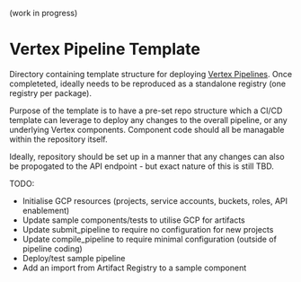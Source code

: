 (work in progress)

# Vertex Pipeline Template

Directory containing template structure for deploying [Vertex Pipelines](https://cloud.google.com/vertex-ai/docs/pipelines/build-pipeline). Once completeted, ideally needs to be reproduced as a standalone registry (one registry per package).

Purpose of the template is to have a pre-set repo structure which a CI/CD template can leverage to deploy any changes to the overall pipeline, or any underlying Vertex components. Component code should all be managable within the repository itself.

Ideally, repository should be set up in a manner that any changes can also be propogated to the API endpoint - but exact nature of this is still TBD.

TODO:
* Initialise GCP resources (projects, service accounts, buckets, roles, API enablement)
* Update sample components/tests to utilise GCP for artifacts
* Update submit_pipeline to require no configuration for new projects
* Update compile_pipeline to require minimal configuration (outside of pipeline coding)
* Deploy/test sample pipeline
* Add an import from Artifact Registry to a sample component